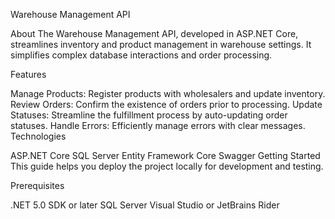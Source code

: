 Warehouse Management API

About
The Warehouse Management API, developed in ASP.NET Core, streamlines inventory and product management in warehouse settings. It simplifies complex database interactions and order processing.

Features

Manage Products: Register products with wholesalers and update inventory.
Review Orders: Confirm the existence of orders prior to processing.
Update Statuses: Streamline the fulfillment process by auto-updating order statuses.
Handle Errors: Efficiently manage errors with clear messages.
Technologies

ASP.NET Core
SQL Server
Entity Framework Core
Swagger
Getting Started
This guide helps you deploy the project locally for development and testing.

Prerequisites

.NET 5.0 SDK or later
SQL Server
Visual Studio or JetBrains Rider
